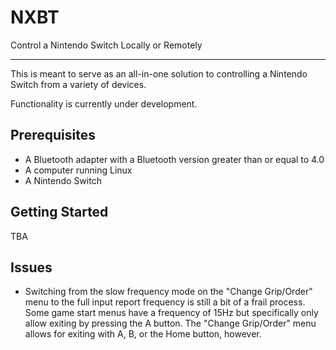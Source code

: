 # NXBT

Control a Nintendo Switch Locally or Remotely

---

This is meant to serve as an all-in-one solution to controlling a Nintendo Switch from a variety of devices.

Functionality is currently under development.

## Prerequisites

- A Bluetooth adapter with a Bluetooth version greater than or equal to 4.0
- A computer running Linux
- A Nintendo Switch

## Getting Started

TBA

## Issues

- Switching from the slow frequency mode on the "Change Grip/Order" menu to the full input report
    frequency is still a bit of a frail process. Some game start menus have a frequency of 15Hz
    but specifically only allow exiting by pressing the A button. The "Change Grip/Order" menu
    allows for exiting with A, B, or the Home button, however.
